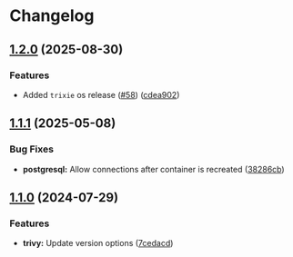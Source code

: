 # Changelog

## [1.2.0](https://github.com/itsmechlark/features/compare/trivy-v1.1.1...trivy-v1.2.0) (2025-08-30)


### Features

* Added `trixie` os release  ([#58](https://github.com/itsmechlark/features/issues/58)) ([cdea902](https://github.com/itsmechlark/features/commit/cdea90299c48f348246e01525fc5b73184f5cf3c))

## [1.1.1](https://github.com/itsmechlark/features/compare/trivy-v1.1.0...trivy-v1.1.1) (2025-05-08)


### Bug Fixes

* **postgresql:** Allow connections after container is recreated ([38286cb](https://github.com/itsmechlark/features/commit/38286cbd669acc58e79732ce20fb71a25ec17ac9))

## [1.1.0](https://github.com/itsmechlark/features/compare/trivy-v1.0.0...trivy-v1.1.0) (2024-07-29)


### Features

* **trivy:** Update version options ([7cedacd](https://github.com/itsmechlark/features/commit/7cedacd2cd7ee1da3178e18d98989af3fa08c9f5))
